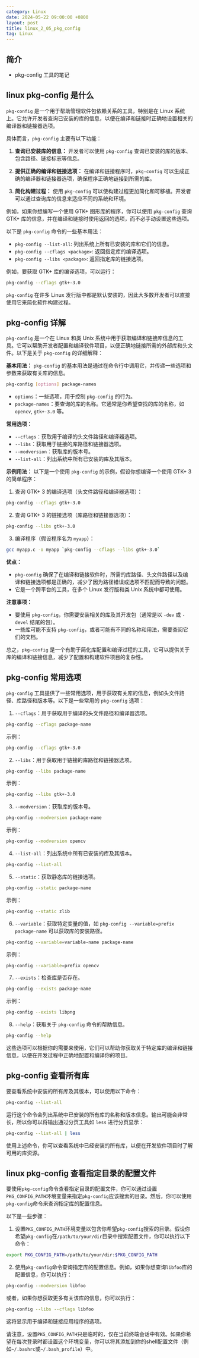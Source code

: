 ```yaml
---
category: Linux
date: 2024-05-22 09:00:00 +0800
layout: post
title: linux_2_05_pkg_config
tag: Linux
---
```

## 简介

+ pkg-config 工具的笔记

## linux pkg-config 是什么

`pkg-config` 是一个用于帮助管理软件包依赖关系的工具，特别是在 Linux 系统上。它允许开发者查询已安装的库的信息，以便在编译和链接时正确地设置相关的编译器和链接器选项。

具体而言，`pkg-config` 主要有以下功能：

1. **查询已安装库的信息：** 开发者可以使用 `pkg-config` 查询已安装的库的版本、包含路径、链接标志等信息。

2. **提供正确的编译和链接选项：** 在编译和链接程序时，`pkg-config` 可以生成正确的编译器和链接器选项，确保程序正确地链接到所需的库。

3. **简化构建过程：** 使用 `pkg-config` 可以使构建过程更加简化和可移植。开发者可以通过查询库的信息来适应不同的系统和环境。

例如，如果你想编写一个使用 GTK+ 图形库的程序，你可以使用 `pkg-config` 查询 GTK+ 库的信息，并在编译和链接时使用返回的选项，而不必手动设置这些选项。

以下是 `pkg-config` 命令的一些基本用法：

- `pkg-config --list-all`: 列出系统上所有已安装的库和它们的信息。
- `pkg-config --cflags <package>`: 返回指定库的编译选项。
- `pkg-config --libs <package>`: 返回指定库的链接选项。

例如，要获取 GTK+ 库的编译选项，可以运行：

```bash
pkg-config --cflags gtk+-3.0
```

`pkg-config` 在许多 Linux 发行版中都是默认安装的，因此大多数开发者可以直接使用它来简化软件构建过程。

## pkg-config 详解

`pkg-config` 是一个在 Linux 和类 Unix 系统中用于获取编译和链接库信息的工具。它可以帮助开发者配置和编译软件项目，以便正确地链接所需的外部库和头文件。以下是关于 `pkg-config` 的详细解释：

**基本用法：**
`pkg-config` 的基本用法是通过在命令行中调用它，并传递一些选项和参数来获取有关库的信息。

```bash
pkg-config [options] package-names
```

- `options`：一些选项，用于控制 `pkg-config` 的行为。
- `package-names`：要查询的库的名称。它通常是你希望查找的库的名称，如 `opencv`, `gtk+-3.0` 等。

**常用选项：**
- `--cflags`：获取用于编译的头文件路径和编译器选项。
- `--libs`：获取用于链接的库路径和链接器选项。
- `--modversion`：获取库的版本号。
- `--list-all`：列出系统中所有已安装的库及其版本。

**示例用法：**
以下是一个使用 `pkg-config` 的示例，假设你想编译一个使用 GTK+ 3 的简单程序：

1. 查询 GTK+ 3 的编译选项（头文件路径和编译器选项）：

```bash
pkg-config --cflags gtk+-3.0
```

2. 查询 GTK+ 3 的链接选项（库路径和链接器选项）：

```bash
pkg-config --libs gtk+-3.0
```

3. 编译程序（假设程序名为 `myapp`）：

```bash
gcc myapp.c -o myapp `pkg-config --cflags --libs gtk+-3.0`
```

**优点：**
- `pkg-config` 确保了在编译和链接软件时，所需的库路径、头文件路径以及编译和链接选项都是正确的，减少了因为路径错误或选项不匹配而导致的问题。
- 它是一个跨平台的工具，在多个 Linux 发行版和类 Unix 系统中都可使用。

**注意事项：**
- 要使用 `pkg-config`，你需要安装相关的库及其开发包（通常是以 `-dev` 或 `-devel` 结尾的包）。
- 一些库可能不支持 `pkg-config`，或者可能有不同的名称和用法，需要查阅它们的文档。

总之，`pkg-config` 是一个有助于简化库配置和编译过程的工具，它可以提供关于库的编译和链接信息，减少了配置和构建软件项目的复杂性。

## pkg-config 常用选项

`pkg-config` 工具提供了一些常用选项，用于获取有关库的信息，例如头文件路径、库路径和版本等。以下是一些常用的 `pkg-config` 选项：

1. `--cflags`：用于获取用于编译的头文件路径和编译器选项。

```bash
pkg-config --cflags package-name
```

示例：

```bash
pkg-config --cflags gtk+-3.0
```

2. `--libs`：用于获取用于链接的库路径和链接器选项。

```bash
pkg-config --libs package-name
```

示例：

```bash
pkg-config --libs gtk+-3.0
```

3. `--modversion`：获取库的版本号。

```bash
pkg-config --modversion package-name
```

示例：

```bash
pkg-config --modversion opencv
```

4. `--list-all`：列出系统中所有已安装的库及其版本。

```bash
pkg-config --list-all
```

5. `--static`：获取静态库的链接选项。

```bash
pkg-config --static package-name
```

示例：

```bash
pkg-config --static zlib
```

6. `--variable`：获取特定变量的值，如 `pkg-config --variable=prefix package-name` 可以获取库的安装路径。

```bash
pkg-config --variable=variable-name package-name
```

示例：

```bash
pkg-config --variable=prefix opencv
```

7. `--exists`：检查库是否存在。

```bash
pkg-config --exists package-name
```

示例：

```bash
pkg-config --exists libpng
```

8. `--help`：获取关于 `pkg-config` 命令的帮助信息。

```bash
pkg-config --help
```

这些选项可以根据你的需要来使用，它们可以帮助你获取关于特定库的编译和链接信息，以便在开发过程中正确地配置和编译你的项目。

## pkg-config 查看所有库

要查看系统中安装的所有库及其版本，可以使用以下命令：

```bash
pkg-config --list-all
```

运行这个命令会列出系统中已安装的所有库的名称和版本信息。输出可能会非常长，所以你可以将输出通过分页工具如 `less` 进行分页显示：

```bash
pkg-config --list-all | less
```

使用上述命令，你可以查看系统中已经安装的所有库，以便在开发软件项目时了解可用的库资源。

## linux pkg-config 查看指定目录的配置文件

要使用`pkg-config`命令查看指定目录的配置文件，你可以通过设置`PKG_CONFIG_PATH`环境变量来指定`pkg-config`应该搜索的目录。然后，你可以使用`pkg-config`命令来查询指定库的配置信息。

以下是一些步骤：

1. 设置`PKG_CONFIG_PATH`环境变量以包含你希望`pkg-config`搜索的目录。假设你希望`pkg-config`在`/path/to/your/dir`目录中搜索配置文件，你可以执行以下命令：

```bash
export PKG_CONFIG_PATH=/path/to/your/dir:$PKG_CONFIG_PATH
```

2. 使用`pkg-config`命令查询指定库的配置信息。例如，如果你想查询`libfoo`库的配置信息，你可以执行：

```bash
pkg-config --modversion libfoo
```

或者，如果你想获取更多有关该库的信息，你可以执行：

```bash
pkg-config --libs --cflags libfoo
```

这将显示用于编译和链接应用程序的选项。

请注意，设置`PKG_CONFIG_PATH`只是临时的，仅在当前终端会话中有效。如果你希望在每次登录时都设置这个环境变量，你可以将其添加到你的shell配置文件（例如`~/.bashrc`或`~/.bash_profile`）中。